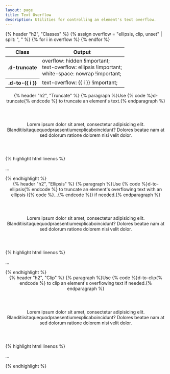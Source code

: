 ```yaml
---
layout: page
title: Text Overflow
description: Utilities for controlling an element's text overflow.
---
```

<section class="d-stack16">
    {% header "h2", "Classes" %}
    <table class="d-table">
        <thead>
            <tr>
                <th scope="col" class="d-w25p">Class</th>
                <th scope="col">Output</th>
            </tr>
        </thead>
        <tbody>
            <tr>
                <th scope="row" class="d-ff-mono d-fc-purple d-fw-normal d-fs12">.d-truncate</th>
                <td class="d-ff-mono d-fc-orange d-fs12">
                    overflow: hidden !important;<br/>
                    text-overflow: ellipsis !important;<br/>
                    white-space: nowrap !important;
                </td>
            </tr>
            {% assign overflow = "ellipsis, clip, unset" | split: ", " %}
            {% for i in overflow %}
                <tr>
                    <th scope="row" class="d-ff-mono d-fc-purple d-fw-normal d-fs12">.d-to-{{ i }}</th>
                    <td class="d-ff-mono d-fc-orange d-fs12">text-overflow: {{ i }} !important;</td>
                </tr>
            {% endfor %}
        </tbody>
    </table>
</section>
<section class="d-stack16">
    <header class="d-stack2">
        {% header "h2", "Truncate" %}
        {% paragraph %}Use {% code %}d-truncate{% endcode %} to truncate an element's text.{% endparagraph %}
    </header>
    <aside class="d-bar8 d-of-hidden">
        <header class="d-fl-center d-p24 d-bgc-green-100 d-bgo50 d-w100p d-hmn102">
            <div class="d-bgc-green-200 d-py8 d-px16 d-bar8 d-w332">
                <p class="d-fs18 d-truncate">Lorem ipsum dolor sit amet, consectetur adipisicing elit. Blanditiisitaquequodpraesentiumexplicaboincidunt? Dolores beatae nam at sed dolorum ratione dolorem nisi velit dolor.</p>
            </div>
        </header>
        <footer class="d-p8 d-bgc-black-700 d-bbr8 d-fs12">
{% highlight html linenos %}
<p class="d-truncate">...</p>
{% endhighlight %}
        </footer>
    </aside>
</section>
<section class="d-stack16">
    <header class="d-stack2">
        {% header "h2", "Ellipsis" %}
        {% paragraph %}Use {% code %}d-to-ellipsis{% endcode %} to truncate an element's overflowing text with an ellipsis ({% code %}...{% endcode %}) if needed.{% endparagraph %}
    </header>
    <aside class="d-bar8 d-of-hidden">
        <header class="d-fl-center d-p24 d-bgc-pink-100 d-bgo50 d-w100p d-hmn102">
            <div class="d-bgc-pink-200 d-py8 d-px16 d-bar8 d-w332">
                <p class="d-fs18 d-of-hidden d-to-ellipsis">Lorem ipsum dolor sit amet, consectetur adipisicing elit. Blanditiisitaquequodpraesentiumexplicaboincidunt? Dolores beatae nam at sed dolorum ratione dolorem nisi velit dolor.</p>
            </div>
        </header>
        <footer class="d-p8 d-bgc-black-700 d-bbr8 d-fs12">
{% highlight html linenos %}
<p class="d-of-hidden d-to-ellipsis">...</p>
{% endhighlight %}
        </footer>
    </aside>
</section>
<section class="d-stack16">
    <header class="d-stack2">
        {% header "h2", "Clip" %}
        {% paragraph %}Use {% code %}d-to-clip{% endcode %} to clip an element's overflowing text if needed.{% endparagraph %}
    </header>
    <aside class="d-bar8 d-of-hidden">
        <header class="d-fl-center d-p24 d-bgc-purple-100 d-bgo50 d-w100p d-hmn102">
            <div class="d-bgc-purple-200 d-py8 d-px16 d-bar8 d-w332">
                <p class="d-fs18 d-of-hidden d-to-clip">Lorem ipsum dolor sit amet, consectetur adipisicing elit. Blanditiisitaquequodpraesentiumexplicaboincidunt? Dolores beatae nam at sed dolorum ratione dolorem nisi velit dolor.</p>
            </div>
        </header>
        <footer class="d-p8 d-bgc-black-700 d-bbr8 d-fs12">
{% highlight html linenos %}
<p class="d-of-hidden d-to-clip">...</p>
{% endhighlight %}
        </footer>
    </aside>
</section>
